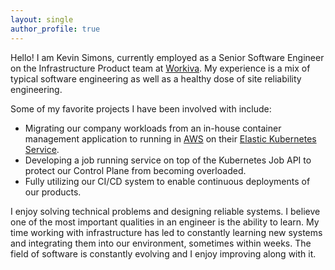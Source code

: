 ```yaml
---
layout: single
author_profile: true
---
```


Hello! I am Kevin Simons, currently employed as a Senior Software Engineer on the Infrastructure
Product team at [Workiva](https://www.workiva.com/). My experience is a mix of typical software
engineering as well as a healthy dose of site reliability engineering.

Some of my favorite projects I have been involved with include:

  - Migrating our company workloads from an in-house container management application to running in
    [AWS](https://aws.amazon.com/) on their
    [Elastic Kubernetes Service](https://aws.amazon.com/eks/).
  - Developing a job running service on top of the Kubernetes Job API to protect our Control Plane
    from becoming overloaded.
  - Fully utilizing our CI/CD system to enable continuous deployments of our products.

I enjoy solving technical problems and designing reliable systems. I believe one of the most
important qualities in an engineer is the ability to learn. My time working with infrastructure has
led to constantly learning new systems and integrating them into our environment, sometimes within
weeks. The field of software is constantly evolving and I enjoy improving along with it.
